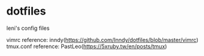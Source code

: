 # dotfiles
Ieni's config files

vimrc reference: inndy(https://github.com/Inndy/dotfiles/blob/master/vimrc)
tmux.conf reference: PastLeo(https://5xruby.tw/en/posts/tmux)
